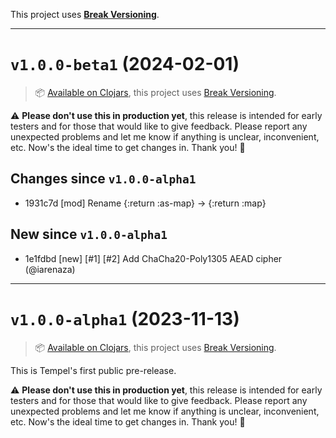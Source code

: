 This project uses [**Break Versioning**](https://www.taoensso.com/break-versioning).

---

# `v1.0.0-beta1` (2024-02-01)

> 📦 [Available on Clojars](https://clojars.org/com.taoensso/tempel/versions/1.0.0-beta1), this project uses [Break Versioning](https://www.taoensso.com/break-versioning).

⚠️ **Please don't use this in production yet**, this release is intended for early testers and for those that would like to give feedback. Please report any unexpected problems and let me know if anything is unclear, inconvenient, etc. Now's the ideal time to get changes in. Thank you! 🙏

## Changes since `v1.0.0-alpha1`

* 1931c7d [mod] Rename {:return :as-map} -> {:return :map}

## New since `v1.0.0-alpha1`

* 1e1fdbd [new] [#1] [#2] Add ChaCha20-Poly1305 AEAD cipher (@iarenaza)

---

# `v1.0.0-alpha1` (2023-11-13)

> 📦 [Available on Clojars](https://clojars.org/com.taoensso/tempel/versions/1.0.0-alpha1), this project uses [Break Versioning](https://www.taoensso.com/break-versioning).

This is Tempel's first public pre-release.

⚠️ **Please don't use this in production yet**, this release is intended for early testers and for those that would like to give feedback. Please report any unexpected problems and let me know if anything is unclear, inconvenient, etc. Now's the ideal time to get changes in. Thank you! 🙏
